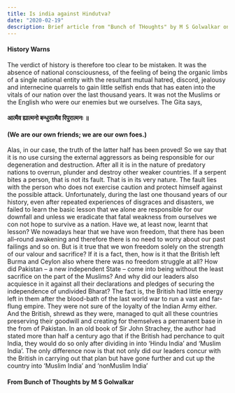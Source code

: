 ```yaml
---
title: Is india against Hindutva?
date: "2020-02-19"
description: Brief article from "Bunch of THoughts" by M S Golwalkar on nation's consciousness.
---
```


#### History Warns

The verdict of history is therefore too clear to be mistaken. It was the absence of national consciousness, of the feeling of being the organic limbs of a single national entity with the resultant mutual hatred, discord, jealousy and internecine quarrels to gain little selfish ends that has eaten into the vitals of our nation over the last thousand years. It was not the Muslims or the English who were our enemies but we ourselves.
The Gita says,</br>

#### आत्मैव ह्यात्मनो बन्धुरात्मैव रिपुरात्मनः ॥

#### (We are our own friends; we are our own foes.)

Alas, in our case, the truth of the latter half has been proved! So we say that it is no use cursing the external aggressors as being responsible for our degeneration and destruction. After all it is in the nature of predatory nations to overrun, plunder and destroy other weaker countries. If a serpent bites a person, that is not its fault. That is in its very nature. The fault lies with the person who does not exercise caution and protect himself against the possible attack. Unfortunately, during the last one thousand years of our history, even after repeated experiences of disgraces and disasters, we failed to learn the basic lesson that we alone are responsible for our downfall and unless we eradicate that fatal weakness from ourselves we con not hope to survive as a nation. Have we, at least now, learnt that lesson? We nowadays hear that we have won freedom, that there has been all–round awakening and therefore there is no need to worry about our past failings and so on. But is it true that we won freedom solely on the strength of our valour and sacrifice? If it is a fact, then, how is it that the British left Burma and Ceylon also where there was no freedom struggle at all? How did Pakistan – a new independent State – come into being without the least sacrifice on the part of the Muslims? And why did our leaders also acquiesce in it against all their declarations and pledges of securing the independence of undivided Bharat? The fact is, the British had little energy left in them after the blood-bath of the last world war to run a vast and far-flung empire. They were not sure of the loyalty of the Indian Army either. And the British, shrewd as they were, managed to quit all these countries preserving their goodwill and creating for themselves a permanent base in the from of Pakistan. In an old book of Sir John Strachey, the author had stated more than half a century ago that if the British had perchance to quit India, they would do so only after dividing in into ‘Hindu India’ and ‘Muslim India’. The only difference now is that not only did our leaders concur with the British in carrying out that plan but have gone further and cut up the country into ‘Muslim India’ and ‘nonMuslim India’ </br>

#### From Bunch of Thoughts by M S Golwalkar
